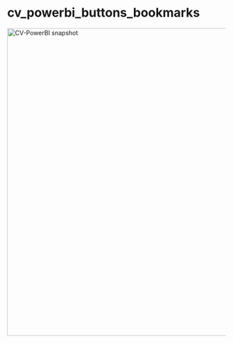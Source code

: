 # cv_powerbi_buttons_bookmarks

<img width="710" alt="CV-PowerBI snapshot" src="https://github.com/Anuraag022/cv_powerbi_buttons_bookmarks/assets/9040716/ed49255c-188d-4f9f-8bca-a2cdd0db6e5b">
